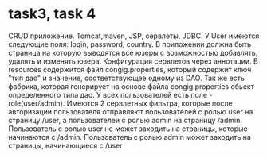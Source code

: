 # task3, task 4
CRUD приложение. Tomcat,maven, JSP, сервлеты, JDBC. У User имеются следующие поля: login, password, country. 
В приложении должна быть страница на которую выводятся все юзеры с возможностью добавлять, удалять и изменять юзера. 
Конфигурация сервлетов через аннотации.
В resources содержится файл congig.properties, который содержит ключ "тип дао" и значение, соответствующее одному из DAO. Так же есть фабрика, которая генерирует на основе файла congig.properties обьект определенного типа дао.
У всех пользователей есть поле - role(user/admin).
Имеются 2 сервлетных фильтра, которые после авторизации пользователя отправляют пользователей с ролью user на страницу /user,
 а пользователей с ролью admin на страницу /admin.
Пользователь с ролью user не может заходить на страницы, которые начинаются с /admin.
Пользователь с ролью admin может заходить на страницы, начинающиеся с /user
